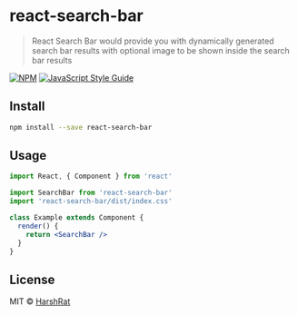 # react-search-bar

> React Search Bar would provide you with dynamically generated search bar results with optional image to be shown inside the search bar results

[![NPM](https://img.shields.io/npm/v/react-search-bar.svg)](https://www.npmjs.com/package/react-search-bar) [![JavaScript Style Guide](https://img.shields.io/badge/code_style-standard-brightgreen.svg)](https://standardjs.com)

## Install

```bash
npm install --save react-search-bar
```

## Usage

```jsx
import React, { Component } from 'react'

import SearchBar from 'react-search-bar'
import 'react-search-bar/dist/index.css'

class Example extends Component {
  render() {
    return <SearchBar />
  }
}
```

## License

MIT © [HarshRat](https://github.com/HarshRat)
